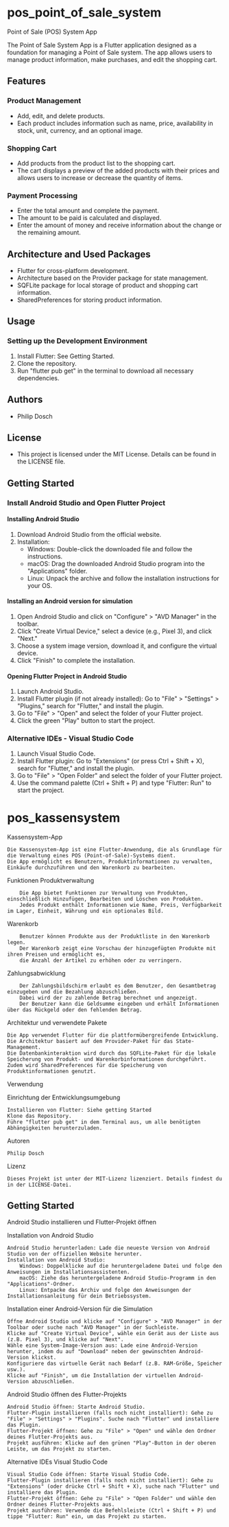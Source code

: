 
# pos_point_of_sale_system

Point of Sale (POS) System App

The Point of Sale System App is a Flutter application designed as a foundation for managing a Point of Sale system. The app allows users to manage product information, make purchases, and edit the shopping cart.

## Features
### Product Management
- Add, edit, and delete products.
- Each product includes information such as name, price, availability in stock, unit, currency, and an optional image.

  

### Shopping Cart
- Add products from the product list to the shopping cart.
- The cart displays a preview of the added products with their prices and allows users to increase or decrease the quantity of items.

### Payment Processing
- Enter the total amount and complete the payment.
- The amount to be paid is calculated and displayed.
- Enter the amount of money and receive information about the change or the remaining amount.

## Architecture and Used Packages
- Flutter for cross-platform development.
- Architecture based on the Provider package for state management.
- SQFLite package for local storage of product and shopping cart information.
- SharedPreferences for storing product information.

## Usage
### Setting up the Development Environment
1. Install Flutter: See Getting Started.
2. Clone the repository.
3. Run "flutter pub get" in the terminal to download all necessary dependencies.

## Authors
- Philip Dosch

## License
- This project is licensed under the MIT License. Details can be found in the LICENSE file.

## Getting Started
### Install Android Studio and Open Flutter Project

#### Installing Android Studio
1. Download Android Studio from the official website.
2. Installation:
   - Windows: Double-click the downloaded file and follow the instructions.
   - macOS: Drag the downloaded Android Studio program into the "Applications" folder.
   - Linux: Unpack the archive and follow the installation instructions for your OS.

#### Installing an Android version for simulation
1. Open Android Studio and click on "Configure" > "AVD Manager" in the toolbar.
2. Click "Create Virtual Device," select a device (e.g., Pixel 3), and click "Next."
3. Choose a system image version, download it, and configure the virtual device.
4. Click "Finish" to complete the installation.

#### Opening Flutter Project in Android Studio
1. Launch Android Studio.
2. Install Flutter plugin (if not already installed): Go to "File" > "Settings" > "Plugins," search for "Flutter," and install the plugin.
3. Go to "File" > "Open" and select the folder of your Flutter project.
4. Click the green "Play" button to start the project.

### Alternative IDEs - Visual Studio Code
1. Launch Visual Studio Code.
2. Install Flutter plugin: Go to "Extensions" (or press Ctrl + Shift + X), search for "Flutter," and install the plugin.
3. Go to "File" > "Open Folder" and select the folder of your Flutter project.
4. Use the command palette (Ctrl + Shift + P) and type "Flutter: Run" to start the project.









# pos_kassensystem

Kassensystem-App

    Die Kassensystem-App ist eine Flutter-Anwendung, die als Grundlage für die Verwaltung eines POS (Point-of-Sale)-Systems dient. 
    Die App ermöglicht es Benutzern, Produktinformationen zu verwalten, Einkäufe durchzuführen und den Warenkorb zu bearbeiten.

Funktionen
    Produktverwaltung

        Die App bietet Funktionen zur Verwaltung von Produkten, einschließlich Hinzufügen, Bearbeiten und Löschen von Produkten. 
        Jedes Produkt enthält Informationen wie Name, Preis, Verfügbarkeit im Lager, Einheit, Währung und ein optionales Bild. 

   Warenkorb

        Benutzer können Produkte aus der Produktliste in den Warenkorb legen. 
        Der Warenkorb zeigt eine Vorschau der hinzugefügten Produkte mit ihren Preisen und ermöglicht es, 
        die Anzahl der Artikel zu erhöhen oder zu verringern.

   Zahlungsabwicklung

        Der Zahlungsbildschirm erlaubt es dem Benutzer, den Gesamtbetrag einzugeben und die Bezahlung abzuschließen. 
        Dabei wird der zu zahlende Betrag berechnet und angezeigt. 
        Der Benutzer kann die Geldsumme eingeben und erhält Informationen über das Rückgeld oder den fehlenden Betrag.

Architektur und verwendete Pakete

    Die App verwendet Flutter für die plattformübergreifende Entwicklung. 
    Die Architektur basiert auf dem Provider-Paket für das State-Management. 
    Die Datenbankinteraktion wird durch das SQFLite-Paket für die lokale Speicherung von Produkt- und Warenkorbinformationen durchgeführt.
    Zudem wird SharedPreferences für die Speicherung von Produktinformationen genutzt.
   
   Verwendung

Einrichtung der Entwicklungsumgebung

    Installieren von Flutter: Siehe getting Started
    Klone das Repository.
    Führe "flutter pub get" in dem Terminal aus, um alle benötigten Abhängigkeiten herunterzuladen.

Autoren

    Philip Dosch

Lizenz

    Dieses Projekt ist unter der MIT-Lizenz lizenziert. Details findest du in der LICENSE-Datei.

## Getting Started

Android Studio installieren und Flutter-Projekt öffnen


Installation von Android Studio

    Android Studio herunterladen: Lade die neueste Version von Android Studio von der offiziellen Website herunter.
    Installation von Android Studio:
        Windows: Doppelklicke auf die heruntergeladene Datei und folge den Anweisungen im Installationsassistenten.
        macOS: Ziehe das heruntergeladene Android Studio-Programm in den "Applications"-Ordner.
        Linux: Entpacke das Archiv und folge den Anweisungen der Installationsanleitung für dein Betriebssystem.

Installation einer Android-Version für die Simulation

    Öffne Android Studio und klicke auf "Configure" > "AVD Manager" in der Toolbar oder suche nach "AVD Manager" in der Suchleiste.
    Klicke auf "Create Virtual Device", wähle ein Gerät aus der Liste aus (z.B. Pixel 3), und klicke auf "Next".
    Wähle eine System-Image-Version aus: Lade eine Android-Version herunter, indem du auf "Download" neben der gewünschten Android-Version klickst.
    Konfiguriere das virtuelle Gerät nach Bedarf (z.B. RAM-Größe, Speicher usw.).
    Klicke auf "Finish", um die Installation der virtuellen Android-Version abzuschließen.

Android Studio öffnen des Flutter-Projekts

    Android Studio öffnen: Starte Android Studio.
    Flutter-Plugin installieren (falls noch nicht installiert): Gehe zu "File" > "Settings" > "Plugins". Suche nach "Flutter" und installiere das Plugin.
    Flutter-Projekt öffnen: Gehe zu "File" > "Open" und wähle den Ordner deines Flutter-Projekts aus.
    Projekt ausführen: Klicke auf den grünen "Play"-Button in der oberen Leiste, um das Projekt zu starten.

Alternative IDEs
Visual Studio Code

    Visual Studio Code öffnen: Starte Visual Studio Code.
    Flutter-Plugin installieren (falls noch nicht installiert): Gehe zu "Extensions" (oder drücke Ctrl + Shift + X), suche nach "Flutter" und installiere das Plugin.
    Flutter-Projekt öffnen: Gehe zu "File" > "Open Folder" und wähle den Ordner deines Flutter-Projekts aus.
    Projekt ausführen: Verwende die Befehlsleiste (Ctrl + Shift + P) und tippe "Flutter: Run" ein, um das Projekt zu starten.


